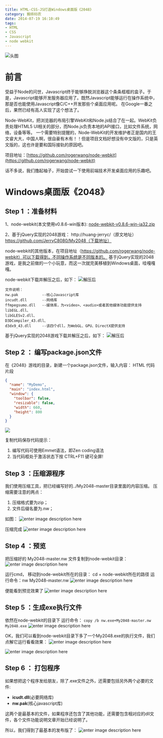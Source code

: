 ```yaml
---
title: HTML-CSS-JS打造Windows桌面版《2048》
category: 搬砖码农
date: 2014-07-19 16:10:49
tags:
- HTML
- CSS
- Javascript
- node webkit
---
```


![头图](/image/blog/imgFile1412168354773.jpg)

# 前言    

受益于Node的问世，Javascript终于能够挣脱浏览器这个条条框框的盒子。于是，Javascript能够开发服务器应用了。既然Javascript能够运行在操作系统中，那是否也能使用Javascript像C/C++开发那些个桌面应用呢。
在Google一番之后，果然已经有高人实现了这个想法了。

Node-WebKit，把浏览器的布局引擎WebKit和Node.js结合了在一起。WebKit负责处理HTML5 UI相关的部分，而Node.js负责本地的API接口，比如文件系统，网络，设备等等。
一个需要特别提醒的，Node-WebKit的开发维护者正是国内的王文睿大大，中国人啊，很自豪有木有！！但是项目文档好想没有中文版的，只是英文版的，这也许是要和国际接轨的原因吧。

项目地址：[https://github.com/rogerwang/node-webkit](https://github.com/rogerwang/node-webkit)

话不多说，我们撸起袖子，开始尝试一下使用前端技术开发桌面应用的乐趣吧。



# Windows桌面版《2048》

## Step 1 ：准备材料

1、node-webkit(本文使用v0.8.6-win版本):
[node-webkit-v0.8.6-win-ia32.zip](http://dl.node-webkit.org/v0.8.6/node-webkit-v0.8.6-win-ia32.zip)

2、基于jQuery实现的2048游戏：
http://huang-jerryc/（原文地址）
https://github.com/JerryC8080/My2048（下载地址）

node-webkit的其他版本，在项目地址（https://github.com/rogerwang/node-webkit）可以下载得到，不同操作系统是不同版本的。
基于jQuery实现的2048游戏，是我之前做的一个小玩意，而这一次就完美移植到Windows桌面，哇嘎嘎嘎。

node-webkit下载并解压之后，如下：
![解压后](/image/blog/imgFile1412168419938.jpg)

```
文件说明：
nw.pak           --核心Javascript库
incudt.dll       --网络库
ffmpegsumo.dll   --媒体库，为<video>、<audio>或者其他媒体功能提供支持
libEGL.dll、
libGLESv2.dll、
D3DCompiler_43.dll、
d3dx9_43.dll     --该四个dll，为WebGL、GPU、DirectX提供支持
```

基于jQuery实现的2048游戏下载并解压之后，如下：
![解压后](/image/blog/imgFile1412168441331.jpg)

## Step 2  ： 编写package.json文件

在《2048》游戏的目录，新建一个package.json文件，输入内容：
HTML 代码片段


```json
{
  "name": "MyDemo",
  "main": "index.html",
  "window": {
    "toolbar": false,
    "resizable": false,
    "width": 660,
    "height": 800
  }
}
```
![](/image/blog/imgFile1412168471850.jpg)


复制代码保存代码提示：
1. 编写代码可使用Emmet语法，即Zen coding语法 
2. 当代码框处于激活状态下按 CTRL+F11 键可全屏!


## Step 3  ：压缩源程序

我们使用压缩工具，把已经编写好的../My2048-master目录里面的内容压缩。
压缩需要注意的两点：
1. 压缩格式要为zip；
2. 文件后缀名要为.nw；

如图：
![enter image description here](/image/blog/imgFile1412168511771.jpg)

压缩完成
![enter image description here](/image/blog/imgFile1412168553899.jpg)

## Step 4  ：预览

把压缩好的 My2048-master.nw 文件复制到node-webkit目录：
![enter image description here](/image/blog/imgFile1412168592404.jpg)

运行cmd，
移动到node-webkit所在的目录： cd + node-webkit所在的路径
运行命令：nw My2048-master.nw
![enter image description here](/image/blog/imgFile1412168834596.jpg)

便能看到预览效果了
![enter image description here](/image/blog/imgFile1412168728769.jpg)

## Step 5   ：生成exe执行文件

依然在node-webkit的目录下
运行命令：
`copy /b nw.exe+My2048-master.nw My2048.exe`
![enter image description here](/image/blog/imgFile1412168755327.jpg)

OK，我们可以看到node-webkit目录下多了一个My2048.exe的执行文件，我们点解它运行看看效果：
![enter image description here](/image/blog/imgFile1412168871884.jpg)

![enter image description here](/image/blog/imgFile1412168728769.jpg)


## Step 6  ： 打包程序

如果想把这个程序发给朋友，除了.exe文件之外，还需要包括另外两个必要的文件:
- **icudt.dll**(必要网络库)
- **nw.pak**(核心javascript库)

这两个是最基本的文件，如果程序还包含了其他功能，还需要包含相对应的dll文件，各个文件功能说明文章开始已经说明了。

所以，我们得到了最基本的发布版了：
![enter image description here](/image/blog/imgFile1412168908105.jpg)
